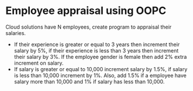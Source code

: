 # Employee appraisal using OOPC
Cloud solutions have N employees, create program to appraisal their salaries.
- If their experience is greater or equal to 3 years then increment their salary by 5%, if their experience is less than 3 years then increment their salary by 3%. If the employee gender is female then add 2% extra increment on salary.
- If salary is greater or equal to 10,000 increment salary by 1.5%, if salary is less than 10,000 increment by 1%. Also, add 1.5% if a employee have salary more than 10,000 and 1% if salary has less than 10,000.
